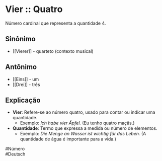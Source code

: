 # Vier :: Quatro
<!--SR:!2024-11-07,1,230-->
Número cardinal que representa a quantidade 4.

## Sinônimo
- [[Vierer]] - quarteto (contexto musical)

## Antônimo
- [[Eins]] - um  
- [[Drei]] - três  

## Explicação
- **Vier**: Refere-se ao número quatro, usado para contar ou indicar uma quantidade.
  - Exemplo: *Ich habe vier Äpfel.* (Eu tenho quatro maçãs.)
- **Quantidade**: Termo que expressa a medida ou número de elementos.
  - Exemplo: *Die Menge an Wasser ist wichtig für das Leben.* (A quantidade de água é importante para a vida.)
  
#Número  
#Deutsch